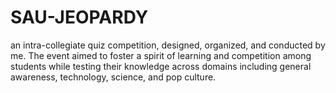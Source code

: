 # SAU-JEOPARDY
an intra-collegiate quiz competition, designed, organized, and conducted by me. The event aimed to foster a spirit of learning and competition among students while testing their knowledge across domains including general awareness, technology, science, and pop culture.
